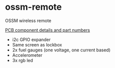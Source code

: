 # ossm-remote
OSSM wireless remote

[PCB component details and part numbers](https://docs.google.com/document/d/1AXBkFWhb3PkFXBOpgol0eW-inuc9q8_xM_LZ7dYQJ7o/edit?tab=t.0#heading=h.lwpw7r97dtv)

* i2c GPIO expander
* Same screen as lockbox
* 2x fuel gauges (one voltage, one current based)
* Accelerometer
* 3x rgb led

